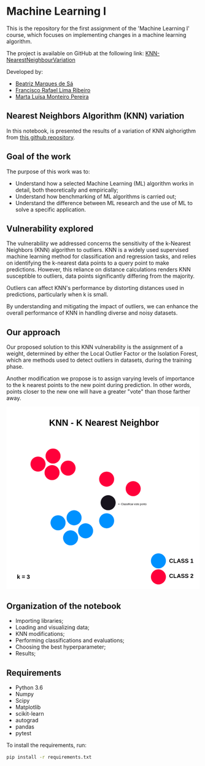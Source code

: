 # Machine Learning I
This is the repository for the first assignment of the 'Machine Learning I'  course, which focuses on implementing changes in a machine learning algorithm.

The project is available on GitHub at the following link: [KNN-NearestNeighbourVariation](https://github.com/franciscoribeiro2003/KNN-NearestNeighbourVariation)

Developed by:
- [Beatriz Marques de Sá](https://github.com/beatrizmsa)
- [Francisco Rafael Lima Ribeiro](https://github.com/franciscoribeiro2003)
- [Marta Luísa Monteiro Pereira](https://github.com/martapereira0)


## Nearest Neighbors Algorithm (KNN) variation
In this notebook, is presented the results of a variation of KNN alghorigthm from [this github repository](https://github.com/rushter/MLAlgorithms).

## Goal of the work
The purpose of this work was to:

- Understand how a selected Machine Learning (ML) algorithm works in detail, both theoretically and empirically;
- Understand how benchmarking of ML algorithms is carried out;
- Understand the difference between ML research and the use of ML to solve a specific
application.

## Vulnerability explored
The vulnerability we addressed concerns the sensitivity of the k-Nearest Neighbors (KNN) algorithm to outliers. KNN is a widely used supervised machine learning method for classification and regression tasks, and relies on identifying the k-nearest data points to a query point to make predictions. However, this reliance on distance calculations renders KNN susceptible to outliers, data points significantly differing from the majority.

Outliers can affect KNN's performance by distorting distances used in predictions, particularly when k is small. 

By understanding and mitigating the impact of outliers, we can enhance the overall performance of KNN in handling diverse and noisy datasets.

## Our approach
Our proposed solution to this KNN vulnerability is the assignment of a weight, determined by either the Local Outlier Factor or the Isolation Forest, which are methods used to detect outliers in datasets, during the training phase.

Another modification we propose is to assign varying levels of importance to the k nearest points to the new point during prediction. In other words, points closer to the new one will have a greater "vote" than those farther away.

![](src/knnanimated.gif)

## Organization of the notebook
- Importing libraries;
- Loading and visualizing data;
- KNN modifications;
- Performing classifications and evaluations;
- Choosing the best hyperparameter;
- Results;

## Requirements
- Python 3.6
- Numpy
- Scipy
- Matplotlib
- scikit-learn
- autograd
- pandas
- pytest

To install the requirements, run:
```bash
pip install -r requirements.txt
```

